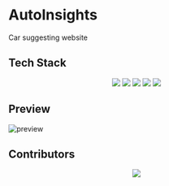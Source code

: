 # AutoInsights

Car suggesting website

## Tech Stack

<div align="center">
    <img src="https://img.shields.io/badge/HTML-dc4d25?style=for-the-badge&logo=html5&logoColor=white" />
    <img src="https://img.shields.io/badge/CSS-0077B5?&style=for-the-badge&logo=css3&logoColor=white" />
    <img src="https://img.shields.io/badge/Bootstrap-563D7C?style=for-the-badge&logo=bootstrap&logoColor=white" />
    <img src="https://img.shields.io/badge/GIT-E44C30?style=for-the-badge&logo=git&logoColor=white" />
    <img src="https://img.shields.io/badge/GitHub-100000?style=for-the-badge&logo=github&logoColor=white" />
</div>

## Preview

![preview](https://github.com/warmachine028/AutoInsights/assets/75939390/3e3ee185-5cf7-4709-9ced-705a42d30960)

## Contributors

<div align="center">
    <a  href="https://github.com/SrijaAdhya12/AutoInsights/graphs/contributors">
        <img src="https://contrib.rocks/image?repo=SrijaAdhya12/AutoInsights" />
    </a>
</div>

